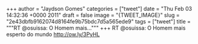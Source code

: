 
+++
author = "Jaydson Gomes"
categories = ["tweet"]
date = "Thu Feb 03 14:32:36 +0000 2011"
draft = false
image = "{TWEET_IMAGE}"
slug = "2e43dbfb9162074d8164fe9b75bdc7d5a565ede9"
tags = ["tweet"]
title = """RT @osuissa: O Homem mais..."""
+++
RT @osuissa: O Homem mais esperto do mundo http://ow.ly/3PyHL
